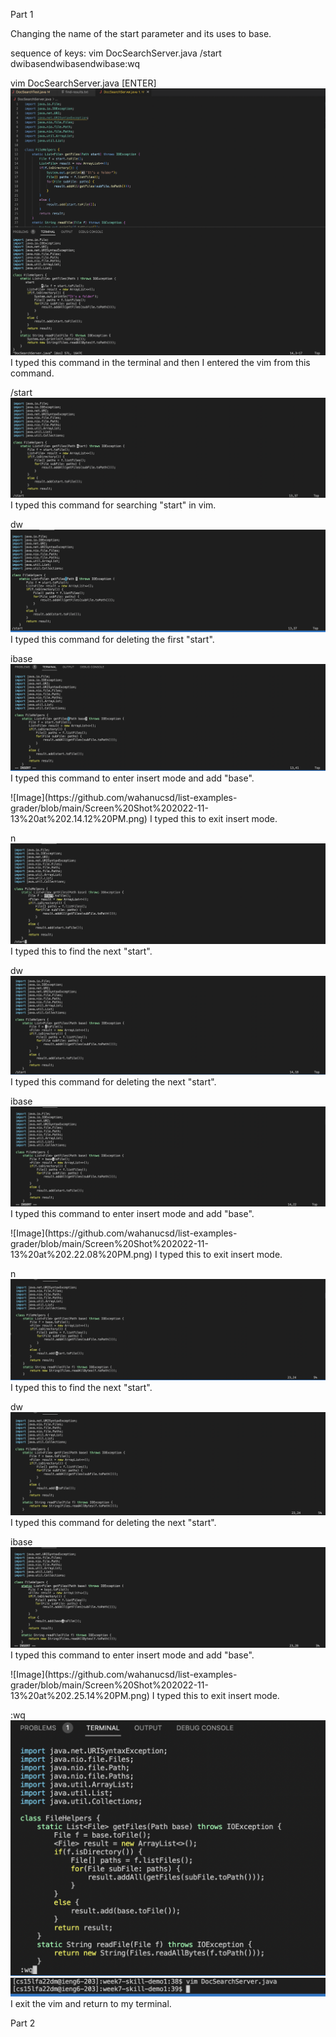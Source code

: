 Part 1

Changing the name of the start parameter and its uses to base.
  
sequence of keys:
vim DocSearchServer.java<ENTER>
/start<ENTER>
dwibase<ESC>n<ENTER>dwibase<ESC>n<ENTER>dwibase<ESC>:wq<ENTER>

vim DocSearchServer.java [ENTER]
![Image](https://github.com/wahanucsd/list-examples-grader/blob/main/Screen%20Shot%202022-11-13%20at%201.54.38%20PM.png)
I typed this command in the terminal and then I entered the vim from this command.
  
  
  
/start <ENTER>
![Image](https://github.com/wahanucsd/list-examples-grader/blob/main/Screen%20Shot%202022-11-13%20at%202.09.46%20PM.png)
I typed this command for searching "start" in vim.
  
dw
![Image](https://github.com/wahanucsd/list-examples-grader/blob/main/Screen%20Shot%202022-11-13%20at%202.11.49%20PM.png)
I typed this command for deleting the first "start".
  
ibase
![Image](https://github.com/wahanucsd/list-examples-grader/blob/main/Screen%20Shot%202022-11-13%20at%202.13.30%20PM.png)
I typed this command to enter insert mode and add "base".
  
<ESC>
![Image](https://github.com/wahanucsd/list-examples-grader/blob/main/Screen%20Shot%202022-11-13%20at%202.14.12%20PM.png)
I typed this to exit insert mode.
  
n <ENTER>
![Image](Screen%20Shot%202022-11-13%20at%202.18.00%20PM.png)
I typed this to find the next "start".
  
dw
![Image](https://github.com/wahanucsd/list-examples-grader/blob/main/Screen%20Shot%202022-11-13%20at%202.18.49%20PM.png)
I typed this command for deleting the next "start".
  
ibase
![Image](https://github.com/wahanucsd/list-examples-grader/blob/main/Screen%20Shot%202022-11-13%20at%202.20.49%20PM.png)
I typed this command to enter insert mode and add "base".
   
<ESC>
![Image](https://github.com/wahanucsd/list-examples-grader/blob/main/Screen%20Shot%202022-11-13%20at%202.22.08%20PM.png)
I typed this to exit insert mode.  
  
n <ENTER>
![Image](https://github.com/wahanucsd/list-examples-grader/blob/main/Screen%20Shot%202022-11-13%20at%202.23.29%20PM.png)
I typed this to find the next "start".  
  
dw
![Image](https://github.com/wahanucsd/list-examples-grader/blob/main/Screen%20Shot%202022-11-13%20at%202.24.03%20PM.png)
I typed this command for deleting the next "start".  
  
ibase
![Image](https://github.com/wahanucsd/list-examples-grader/blob/main/Screen%20Shot%202022-11-13%20at%202.24.36%20PM.png)
I typed this command to enter insert mode and add "base".
  
<ESC>
![Image](https://github.com/wahanucsd/list-examples-grader/blob/main/Screen%20Shot%202022-11-13%20at%202.25.14%20PM.png)
I typed this to exit insert mode.  
  
:wq <ENTER>
![Image](https://github.com/wahanucsd/list-examples-grader/blob/main/Screen%20Shot%202022-11-13%20at%202.26.02%20PM.png)
![Image](https://github.com/wahanucsd/list-examples-grader/blob/main/Screen%20Shot%202022-11-13%20at%202.26.34%20PM.png)
I exit the vim and return to my terminal. 
  
  
  
  
  
  
  
  
  
  
  
  
  
  
  
  
Part 2
  
